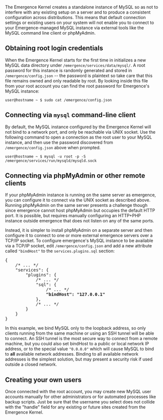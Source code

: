 The Emergence Kernel creates a standalone instance of MySQL so as not to interfere with any existing setup on a server and to produce
a consistent configuration across distributions. This means that default connection settings or existing users on your system will not enable
you to connect to your Emergence-managed MySQL instance via external tools like the MySQL command line client or phpMyAdmin.

## Obtaining root login credentials
When the Emergence Kernel starts for the first time in initializes a new MySQL data directory under `/emergence/services/data/mysql/`. A root
password for this instance is randomly generated and stored in `/emergence/config.json` -- the password is plaintext so take care that this file
remains owned and only readable by root. By looking inside this file from your root account you can find the root password for
Emergence's MySQL instance:

```language-bash
user@hostname ~ $ sudo cat /emergence/config.json
```

## Connecting via `mysql` command-line client
By default, the MySQL instance configured by the Emergence Kernel will not bind to a network port, and only be reachable via UNIX socket. Use
the following command to open a connection as the root user to your MySQL instance, and then use the password discovered from
`/emergence/config.json` above when prompted.

```language-bash
user@hostname ~ $ mysql -u root -p -S /emergence/services/run/mysqld/mysqld.sock 
```

## Connecting via phpMyAdmin or other remote clients
If your phpMyAdmin instance is running on the same server as emergence, you can configure it to connect via the UNIX socket as described
above. Running phpMyAdmin on the same server presents a challenge though since emergence cannot host phpMyAdmin but occupies the default
HTTP port. It is possible, but requires manually configuring an HTTP+PHP instance outside emergence that does not listen on any of the same ports.

Instead, it is simpler to install phpMyAdmin on a separate server and then configure it to connect to one or more external emergence servers over
a TCP/IP socket. To configure emergence's MySQL instance to be available via a TCP/IP socket, edit `/emergence/config.json` and add a new attribute
called `"bindHost"` to the `services.plugins.sql` section:

<pre class="shell file-contents preserve-whitespace">
{
    <em>/* ... */</em>
    "services": {
        "plugins": {
            <em>/* ... */</em>
            "sql": {
                <em>/* ... */</em>
                <strong class="selection-target">"bindHost": "127.0.0.1"</strong>
            },
            <em>/* ... */</em>
        }
    }
}
</pre>

In this example, we bind MySQL only to the loopback address, so only clients running from the same machine or using an SSH tunnel will be able to connect.
An SSH tunnel is the most secure way to connect from a remote machine, but you could also set bindHost to a public or local network IP address, 
or to the special value `"0.0.0.0"` which will cause MySQL to bind to **all** available network addresses. Binding to all available network addresses
is the simplest solution, but may present a security risk if used outside a closed network.

## Creating your own users
Once connected with the root account, you may create new MySQL user accounts manually for other administrators or for automated processes like
backup scripts. Just be sure that the username you select does not collide with the "handle" field for any existing or future sites created from
the Emergence Kernel.